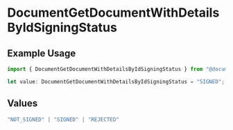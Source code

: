 # DocumentGetDocumentWithDetailsByIdSigningStatus

## Example Usage

```typescript
import { DocumentGetDocumentWithDetailsByIdSigningStatus } from "@documenso/sdk-typescript/models/operations";

let value: DocumentGetDocumentWithDetailsByIdSigningStatus = "SIGNED";
```

## Values

```typescript
"NOT_SIGNED" | "SIGNED" | "REJECTED"
```